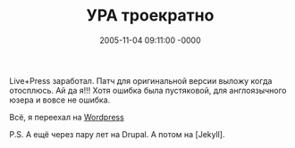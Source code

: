 ﻿---
layout: post
title:  "УРА троекратно"
date: 2005-11-04 09:11:00 -0000
tags: blog
---

Live+Press заработал. Патч для оригинальной версии выложу когда отосплюсь.
Ай да я!!! Хотя ошибка была пустяковой, для англоязычного юзера и вовсе не ошибка.

Всё, я переехал на [Wordpress](http://wordpress.ru/)

P.S. А ещё через пару лет на Drupal. А потом на [Jekyll].